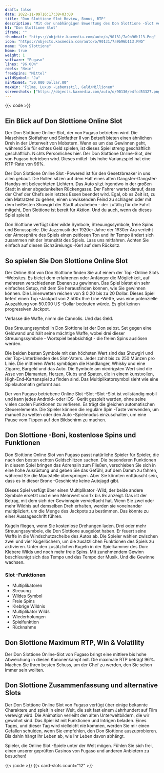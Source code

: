 ```yaml
---
draft: false
date: 2022-11-09T16:17:38+03:00
title: "Don Slottione Slot Review, Bonus, RTP"
description: "Mit der unabhängigen Bewertung des Don Slottione -Slot von Elk Studios können Sie kostenlos oder echtes Geld spielen und hier einen Bonus erhalten!"
h1: "Don Slottione Slot"
iframe: ""
thumbnail: "https://objekte.kaxmedia.com/auto/o/90131/7a9b96b113.Png"
icon: "https://objects.kaxmedia.com/auto/o/90131/7a9b96b113.PNG"
name: "Don Slottione"
home: true
weight: 1
software: "Fugaso"
lines: "96.00%"
reels: "Nein"
freeSpins: "Mittel"
wildSymbol: "Ja"
minMaxBet: "50.000 Dollar.00"
maxWin: "Filme, Luxus -Lebensstil, Geld/Millionen"
screenshots: ["https://objects.kaxmedia.com/auto/o/90136/e4fcd53327.png"]
---
```


{{< code >}}<h2>Ein Blick auf Don Slottione Online Slot</h2><p>Der Don Slottione Online-Slot, der von Fugaso betrieben wird. Die Maschinen Slotfather und Slotfather II von Betsoft bieten einen ähnlichen Dreh in der Unterwelt von Mobstern. Wenn es um das Gewinnen geht, während Sie für echtes Geld spielen, ist dieses Spiel streng geschäftlich geschäftlich. Nichts Persönliches hier. Der Don Slottione Online-Slot, der von Fugaso betrieben wird. Dieses mittel- bis hohe Varianzspiel hat eine RTP-Rate von 96%.</p><p>Der Don Slottione Online Slot -Powered ist für den Gesetzbreaker in uns allen gebaut. Die Rollen sitzen auf dem Halt eines alten Gangster-Gangster-Handys mit beleuchteten Lichtern. Das Auto sitzt irgendwo in der großen Stadt in einer abgedunkelten Rückengasse. Der Fahrer wartet darauf, dass der Chef der Chefs sein letztes Essen beendet wird. Egal, ob es Zeit ist, zu den Matratzen zu gehen, einen unwissenden Feind zu schlagen oder mit dem heißesten Showgirl der Stadt abzuheben - der zufällig für die Fahrt mitgeht, Don Slottione ist bereit für Aktion. Und du auch, wenn du dieses Spiel spielst.</p><p> Don Slottione verfügt über wilde Symbole, Streuungssymbole, freie Spins und Bonusspiele. Die Jazzmusik der 1920er Jahre der 1930er Ära verleiht der Atmosphäre des Spiels einen zeitlosen Ton und ihr Tempo ändert sich zusammen mit der Intensität des Spiels. Lass uns mitfahren. Achten Sie einfach auf diesen Eichzüreiungs -Kerl auf dem Rücksitz.</p><h2>So spielen Sie Don Slottione Online Slot</h2><p>Der Online Slot von Don Slottione finden Sie auf einem der Top -Online Slots -Websites. Es bietet dem erfahrenen oder Anfänger die Möglichkeit, auf mehreren verschiedenen Ebenen zu gewinnen. Das Spiel bietet ein sehr einfaches Setup, mit dem Sie herausfinden können, wie Sie gewinnen können. Die Linienwetten reichen von $ 0.20 bis zu 20 Dollar. Dieses Spiel liefert einen Top -Jackpot von 2.500x Ihre Line -Wette, was eine potenzielle Auszahlung von 50.000 US -Dollar bedeuten würde. Es gibt keinen progressiven Jackpot.</p><p>Verlasse die Waffe, nimm die Cannolis. Und das Geld.</p><p> Das Streuungssymbol in Don Slottione ist der Don selbst. Set gegen eine Geldwand und hält seine mächtige Waffe, wobei drei dieser Streuungssymbole - Wortspiel beabsichtigt - die freien Spins auslösen werden.</p><p> Die beiden besten Symbole mit den höchsten Wert sind das Showgirl und der Top-Unterblenden des Slot-Vaters. Jeder zahlt bis zu 250 Münzen pro Linie. Die mittleren Werts symbtigen die Handlanger, Whisky und eine Zigarre, Bargeld und das Auto. Die Symbole am niedrigsten Wert sind die Asse von Diamanten, Herzen, Clubs und Spaten, die in einem kunstvollen, High-End-Kartenspiel zu finden sind. Das Multiplikatorsymbol sieht wie eine Spielautomatin geformt aus</p><p> Der von Fugaso betriebene Online Slot -Slot -Slot -Slot ist vollständig mobil und kann jedes Android- oder iOS -Gerät gespielt werden, ohne seine vielen coolen Funktionen zu verlieren. Es trägt die gleichen automatischen Steuerelemente. Die Spieler können die reguläre Spin -Taste verwenden, um manuell zu wetten oder den Auto -Spielmodus einzuschalten, um eine Pause vom Tippen auf den Bildschirm zu machen.</p><h2> Don Slottione -Boni, kostenlose Spins und Funktionen</h2><p> Don Slottione Online Slot von Fugaso passt natürliche Spieler für Spieler, die nach den besten echten Geldschlitzen suchen. Die besonderen Funktionen in diesem Spiel bringen das Adrenalin zum Fließen, verschieben Sie sich in eine hohe Ausrüstung und geben Sie das Gefühl, auf dem Damm zu fahren, während Sie die Mautstelle überspringen. Aber Sie könnten enttäuscht sein, dass es in dieser Bronx -Geschichte keine Autojagd gibt.</p><p>Dieses Spiel verfügt über einen Multiplikator -Wild, der beide andere Symbole ersetzt und einen Mehrwert von 1x bis 9x anzeigt. Das ist der Betrag, mit dem sich der Gewinnspin vervielfacht hat. Wenn Sie zwei oder mehr Wildnis auf demselben Dreh erhalten, werden sie voneinander multipliziert, um die Menge des Jackpots zu bestimmen. Das könnte zu einer Aussageschrift führen.</p><p>Kugeln fliegen, wenn Sie kostenlose Drehungen laden. Drei oder mehr Streuungssymbole, die Don Slottione ausgelöst haben. Er feuert seine Waffe in die Windschutzscheibe des Autos ab. Die Spieler wählen zwischen zwei und vier Kugellöchern, um die zusätzlichen Funktionen des Spiels zu aktivieren.  Unter den zusätzlichen Kugeln in der Spielkammer des Don: Klebere Wilds und noch mehr freie Spins. Mit zunehmendem Gewinn beschleunigt sich das Tempo und das Tempo der Musik. Und die Gewinne wachsen.</p><h3>
Slot -Funktionen</h3><ul>
<li></span>
Multiplikatoren</li>
<li></span>
Streuung</li>
<li></span>
Wildes Symbol</li>
<li></span>
Freie Spins</li>
<li></span>
Klebrige Wildnis</li>
<li></span>
Multiplikator Wilds</li>
<li></span>
Wiederholungen</li>
<li></span>
Spielfunktion</li>
<li></span>
Rücknahme</li></ul><h2> Don Slottione Maximum RTP, Win & Volatility</h2><p> Der Don Slottione Online-Slot von Fugaso bringt eine mittlere bis hohe Abweichung in diesen Kanonenkampf mit. Die maximale RTP beträgt 96%. Machen Sie Ihren besten Schuss, um der Chef zu werden, den Sie schon immer sein wollten.</p><h2> Don Slottione Zusammenfassung und alternative Slots</h2><p> Der Don Slottione Online Slot von Fugaso verfügt über einige bekannte Charaktere und spielt in einer Welt, die seit fast einem Jahrhundert auf Film verewigt wird. Die Animation verleiht den alten Unterweltbildern, die wir gewohnt sind. Das Spiel ist mit Funktionen und Intrigen beladen. Eines Tages, und dieser Tag wird vielleicht nie kommen, werden Sie mir einen Gefallen schulden, wenn Sie empfehlen, den Don Slottione auszuprobieren. Bis dahin hängt Ihr Leben ab, wie Ihr Leben davon abhängt.</p><p> Spieler, die Online Slot -Spiele unter der Welt mögen. Fühlen Sie sich frei, einen unserer geprüften Casinos von Fugaso und anderen Anbietern zu besuchen!</p>{{< /code >}}
 {{< card-slots count="12" >}}